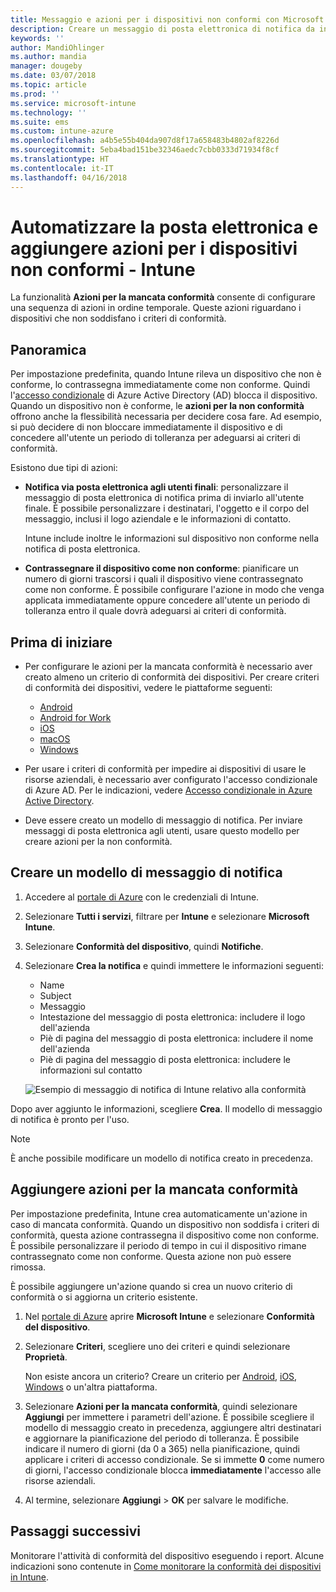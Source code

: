 ```yaml
---
title: Messaggio e azioni per i dispositivi non conformi con Microsoft Intune - Azure | Microsoft Docs
description: Creare un messaggio di posta elettronica di notifica da inviare ai dispositivi non conformi. Se un dispositivo viene contrassegnato come non conforme, è possibile aggiungere azioni, ad esempio un periodo di tolleranza al termine del quale il dispositivo deve essere conforme, o creare una pianificazione per bloccare l'accesso finché il dispositivo non è conforme. Queste operazioni possono essere eseguite con Microsoft Intune in Azure.
keywords: ''
author: MandiOhlinger
ms.author: mandia
manager: dougeby
ms.date: 03/07/2018
ms.topic: article
ms.prod: ''
ms.service: microsoft-intune
ms.technology: ''
ms.suite: ems
ms.custom: intune-azure
ms.openlocfilehash: a4b5e55b404da907d8f17a658483b4802af8226d
ms.sourcegitcommit: 5eba4bad151be32346aedc7cbb0333d71934f8cf
ms.translationtype: HT
ms.contentlocale: it-IT
ms.lasthandoff: 04/16/2018
---
```

# <a name="automate-email-and-add-actions-for-noncompliant-devices---intune"></a>Automatizzare la posta elettronica e aggiungere azioni per i dispositivi non conformi - Intune

La funzionalità **Azioni per la mancata conformità** consente di configurare una sequenza di azioni in ordine temporale. Queste azioni riguardano i dispositivi che non soddisfano i criteri di conformità. 

## <a name="overview"></a>Panoramica
Per impostazione predefinita, quando Intune rileva un dispositivo che non è conforme, lo contrassegna immediatamente come non conforme. Quindi l'[accesso condizionale](https://docs.microsoft.com/azure/active-directory/active-directory-conditional-access-azure-portal) di Azure Active Directory (AD) blocca il dispositivo. Quando un dispositivo non è conforme, le **azioni per la non conformità** offrono anche la flessibilità necessaria per decidere cosa fare. Ad esempio, si può decidere di non bloccare immediatamente il dispositivo e di concedere all'utente un periodo di tolleranza per adeguarsi ai criteri di conformità.

Esistono due tipi di azioni:

- **Notifica via posta elettronica agli utenti finali**: personalizzare il messaggio di posta elettronica di notifica prima di inviarlo all'utente finale. È possibile personalizzare i destinatari, l'oggetto e il corpo del messaggio, inclusi il logo aziendale e le informazioni di contatto.

    Intune include inoltre le informazioni sul dispositivo non conforme nella notifica di posta elettronica.

- **Contrassegnare il dispositivo come non conforme**: pianificare un numero di giorni trascorsi i quali il dispositivo viene contrassegnato come non conforme. È possibile configurare l'azione in modo che venga applicata immediatamente oppure concedere all'utente un periodo di tolleranza entro il quale dovrà adeguarsi ai criteri di conformità.

## <a name="before-you-begin"></a>Prima di iniziare

- Per configurare le azioni per la mancata conformità è necessario aver creato almeno un criterio di conformità dei dispositivi. Per creare criteri di conformità dei dispositivi, vedere le piattaforme seguenti:

  - [Android](compliance-policy-create-android.md)
  - [Android for Work](compliance-policy-create-android-for-work.md)
  - [iOS](compliance-policy-create-ios.md)
  - [macOS](compliance-policy-create-mac-os.md)
  - [Windows](compliance-policy-create-windows.md)

- Per usare i criteri di conformità per impedire ai dispositivi di usare le risorse aziendali, è necessario aver configurato l'accesso condizionale di Azure AD. Per le indicazioni, vedere [Accesso condizionale in Azure Active Directory](https://docs.microsoft.com/azure/active-directory/active-directory-conditional-access-azure-portal).

- Deve essere creato un modello di messaggio di notifica. Per inviare messaggi di posta elettronica agli utenti, usare questo modello per creare azioni per la non conformità.

## <a name="create-a-notification-message-template"></a>Creare un modello di messaggio di notifica

1. Accedere al [portale di Azure](https://portal.azure.com) con le credenziali di Intune. 
2. Selezionare **Tutti i servizi**, filtrare per **Intune** e selezionare **Microsoft Intune**.
3. Selezionare **Conformità del dispositivo**, quindi **Notifiche**. 
4. Selezionare **Crea la notifica** e quindi immettere le informazioni seguenti:

   - Name
   - Subject
   - Messaggio
   - Intestazione del messaggio di posta elettronica: includere il logo dell'azienda
   - Piè di pagina del messaggio di posta elettronica: includere il nome dell'azienda
   - Piè di pagina del messaggio di posta elettronica: includere le informazioni sul contatto

   ![Esempio di messaggio di notifica di Intune relativo alla conformità](./media/actionsfornoncompliance-1.PNG)

Dopo aver aggiunto le informazioni, scegliere **Crea**. Il modello di messaggio di notifica è pronto per l'uso.

> [!NOTE]
> È anche possibile modificare un modello di notifica creato in precedenza.

## <a name="add-actions-for-noncompliance"></a>Aggiungere azioni per la mancata conformità

Per impostazione predefinita, Intune crea automaticamente un'azione in caso di mancata conformità. Quando un dispositivo non soddisfa i criteri di conformità, questa azione contrassegna il dispositivo come non conforme. È possibile personalizzare il periodo di tempo in cui il dispositivo rimane contrassegnato come non conforme. Questa azione non può essere rimossa.

È possibile aggiungere un'azione quando si crea un nuovo criterio di conformità o si aggiorna un criterio esistente. 

1. Nel [portale di Azure](https://portal.azure.com) aprire **Microsoft Intune** e selezionare **Conformità del dispositivo**.
2. Selezionare **Criteri**, scegliere uno dei criteri e quindi selezionare **Proprietà**. 

   Non esiste ancora un criterio? Creare un criterio per [Android](compliance-policy-create-android.md), [iOS](compliance-policy-create-ios.md), [Windows](compliance-policy-create-windows.md) o un'altra piattaforma.

3. Selezionare **Azioni per la mancata conformità**, quindi selezionare **Aggiungi** per immettere i parametri dell'azione. È possibile scegliere il modello di messaggio creato in precedenza, aggiungere altri destinatari e aggiornare la pianificazione del periodo di tolleranza. È possibile indicare il numero di giorni (da 0 a 365) nella pianificazione, quindi applicare i criteri di accesso condizionale. Se si immette **0** come numero di giorni, l'accesso condizionale blocca **immediatamente** l'accesso alle risorse aziendali.

4. Al termine, selezionare **Aggiungi** > **OK** per salvare le modifiche.

## <a name="next-steps"></a>Passaggi successivi
Monitorare l'attività di conformità del dispositivo eseguendo i report. Alcune indicazioni sono contenute in [Come monitorare la conformità dei dispositivi in Intune](device-compliance-monitor.md).
